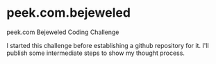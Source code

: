peek.com.bejeweled
==================

peek.com Bejeweled Coding Challenge

I started this challenge before establishing a github repository for it.  I'll publish some
intermediate steps to show my thought process.
